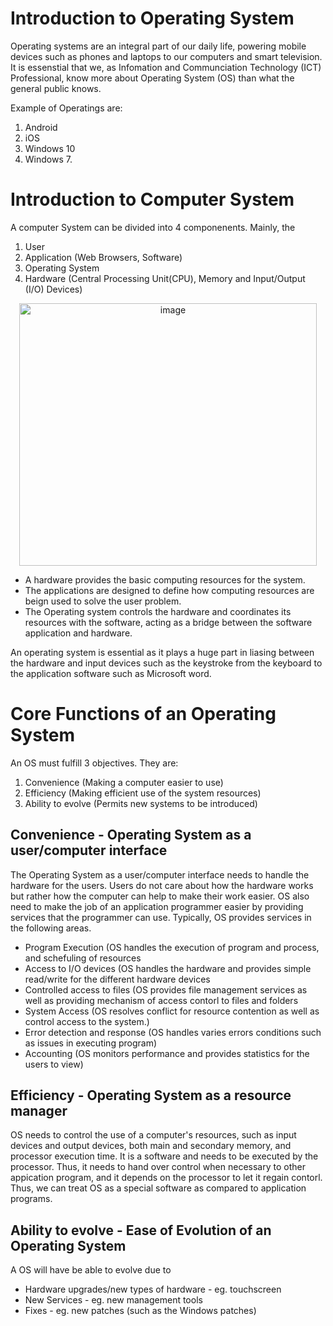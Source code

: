 # Introduction to Operating System
Operating systems are an integral part of our daily life, powering mobile devices such as phones and laptops to our computers and smart television. It is essenstial that we, as Infomation and Communciation Technology (ICT) Professional, know more about Operating System (OS) than what the general public knows. 

Example of Operatings are: 
1. Android
2. iOS
3. Windows 10
4. Windows 7.

# Introduction to Computer System
A computer System can be divided into 4 componenents. Mainly, the 
1. User
2. Application (Web Browsers, Software)
3. Operating System
4. Hardware (Central Processing Unit(CPU), Memory and Input/Output (I/O) Devices)

<p align="center">
  <img width="476" height="420" alt="image" src="https://github.com/user-attachments/assets/bafb47a0-bf79-4318-a603-601400224a03" />
</p>

- A hardware provides the basic computing resources for the system.
- The applications are designed to define how computing resources are beign used to solve the user problem.
- The Operating system controls the hardware and coordinates its resources with the software, acting as a bridge between the software application and hardware.

An operating system is essential as it plays a huge part in liasing between the hardware and input devices such as the keystroke from the keyboard to the application software such as Microsoft word.

# Core Functions of an Operating System
An OS must fulfill 3 objectives. They are:
1. Convenience (Making a computer easier to use)
2. Efficiency (Making efficient use of the system resources)
3. Ability to evolve (Permits new systems to be introduced)

## Convenience - Operating System as a user/computer interface
The Operating System as a user/computer interface needs to handle the hardware for the users. Users do not care about how the hardware works but rather how the computer can help to make their work easier. OS also need to make the job of an application programmer easier by providing services that the programmer can use. Typically, OS provides services in the following areas.
- Program Execution (OS handles the execution of program and process, and schefuling of resources
- Access to I/O devices (OS handles the hardware and provides simple read/write for the different hardware devices
- Controlled access to files (OS provides file management services as well as providing mechanism of access contorl to files and folders
- System Access (OS resolves conflict for resource contention as well as control access to the system.)
- Error detection and response (OS handles varies errors conditions such as issues in executing program)
- Accounting (OS monitors performance and provides statistics for the users to view)

## Efficiency - Operating System as a resource manager
OS needs to control the use of a computer's resources, such as input devices and output devices, both main and secondary memory, and processor execution time. It is a software and needs to be executed by the processor. Thus, it needs to hand over control when necessary to other appication program, and it depends on the processor to let it regain contorl. Thus, we can treat OS as a special software as compared to application programs. 

## Ability to evolve - Ease of Evolution of an Operating System
A OS will have be able to evolve due to 
- Hardware upgrades/new types of hardware - eg. touchscreen
- New Services - eg. new management tools
- Fixes - eg. new patches (such as the Windows patches)





 
































